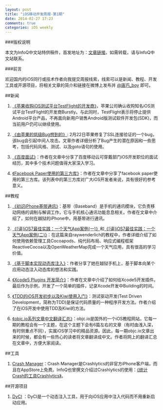 ```yaml
---
layout: post
title: "iOS移动开发周报-第1期"
date: 2014-02-27 17:23
comments: true
categories: iOS weekly
---
```


###版权说明

本文为InfoQ中文站特供稿件，首发地址为：[文章链接](http://www.infoq.com/cn/news/2014/02/apple-ssl-bug)。如需转载，请与InfoQ中文站联系。

###前言

欢迎国内的iOS同行或技术作者向我提交周报线索，线索可以是新闻、教程、开发工具或开源项目，将相关文章的简介和链接在微博上发布并 [@唐巧_boy](http://weibo.com/tangqiaoboy) 即可。

##新闻
 1. [《苹果收购iOS测试平台TestFlight的开发商》](http://tech.sina.com.cn/mobile/n/apple/2014-02-22/08379183001.shtml)，苹果公司确认收购知名iOS测试平台TestFlight的开发商Burstly。与此同时，TestFlight表示将停止提供Android平台产品，不再面向新用户销售Android版测试软件开发包(SDK)，而当前用户仍可以继续使用。

 1. [《由苹果的低级Bug想到的》](http://coolshell.cn/articles/11112.html): 2月22日苹果修复了SSL连接验证的一个bug，该bug会引起中间人攻击。文章作者详细分析了Bug产生的潜在原因和一些思考，包括代码风格、测试、以及goto语句的使用。
 
 1. [《百度面试》](http://studentdeng.github.io/blog/2014/02/11/baidu-interview/)：作者在文章中分享了百度移动云可穿戴部门iOS开发职位的面试经历，其中多个技术问题值得大家深入学习。
 
 1. [《Facebook Paper使用的第三方库》](http://blog.rpplusplus.me/blog/2014/02/11/facebook-paper-used-3rd/)：作者在文章中分享了facebook paper使用的第三方库。该列表中的第三方库对广大iOS开发者来说，具有很好的参考意义。 
 
##教程

 1. [《初识iPhone基带通讯》](http://blog.xcodev.com/archives/iphone-baseband-intro/)：基带（Baseband）是手机的通讯模块，它负责移动网络的调制与解调工作，它与手机核心通讯功能息息相关。作者在文章中介绍了，如何在越狱的iPhone中，用基带进行通讯。
 
 2. [《[译]iOS7最佳实践：一个天气App案例(一)》](http://sjpsega.com/blog/2014/02/11/yi--ios-7-best-practices-part-1/)和[《[译]iOS7最佳实践：一个天气App案例(二)》](http://sjpsega.com/blog/2014/02/15/yi--ios-7-best-practices-part-2/)：在这篇来自raywenderlich的教程中，作者详细介绍了如何使用依赖管理工具Cocoapods、纯代码布局、响应式编程框架ReactiveCocoa以及OpenWeatherMap完成一个天气应用，具有很高的学习价值。
 
 3. [《基于脚本实现动态库注入》](http://blog.csdn.net/yiyaaixuexi/article/details/19642621)：作者分享了她在越狱手机上，基于脚本向某个应用动态注入动态库的想法和实践。
 
 4. [《Xcode5 Plugins 开发简介》](http://studentdeng.github.io/blog/2014/02/21/xcode-plugin-fun/)：作者在文章中介绍了如何给Xcode5开发插件。最后作为示例，开发了一个简单的插件，记录Xcode开发中Building的时间。
 
 5. [《TDD的iOS开发初步以及Kiwi使用入门》](http://onevcat.com/2014/02/ios-test-with-kiwi/)：测试驱动开发(Test Driven Development，简称为TDD)是保证代码质量的一种程序开发方法。作者介绍了在iOS开发中使用TDD及Kiwi的方法。
 
 6. [《objc.io系列文章中文翻译汇总》](http://iosinit.com/?p=787)：objc.io是国外的一个iOS教程网站，它每一期的教程会有一个主题，在这个主题下会有6篇左右的文章（有时由浅入深，有时侧重点不同），实属iOS学习中的精品资源。因此，每一期objc.io文章出来的时候，都会有一些热心的读者将文章翻译成中文。作者将网上的翻译汇总在文章中，方便大家阅读。
 
##工具

 1. [Crash Manager](https://itunes.apple.com/cn/app/crash-manager/id806327079?mt=8)：Crash Manager是Crashlytics的非官方iPhone客户端，而且在AppStore上免费。InfoQ也曾撰文介绍过Crashlytics的使用：[《统计Crash的工具Crashlytics》](http://www.infoq.com/cn/articles/crashlytics-crash-statistics-tools)。

##开源项目

 1. [DyCI](https://github.com/DyCI/dyci-main) ：DyCI是一个动态注入工具，用于向iOS应用中注入代码而不用重新启动应用。
 
 